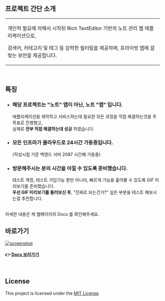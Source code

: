 ## 프로젝트 간단 소개
<table>
<tr>
<td>

개인적 필요에 의해서 시작된 Rich TextEditor 기반의 노트 관리 웹 애플리케이션으로,

검색어, 카테고리 및 태그 등 강력한 필터링을 제공하며, 프라이빗 앱에 걸맞는 보안을 제공합니다.
</td>
</tr>
</table>
<br>

## 특징

- <h3>해당 프로젝트는 "노트" 앱이 아닌, 노트 "앱" 입니다.</h3>

    애플리케이션을 제작하고 서비스하는데 필요한 모든 과정을 직접 해결하는것을 주 목표로 진행했고,<br>실제로 **전부 직접 해결하는데 성공** 하였습니다.

- <h3>모든 인프라가 클라우드로 24시간 가동중입니다.</h3> (작성시점 기준 백엔드 서버 2087 시간째 가동중)

- <h3>방문해주시는 분의 시간을 아낄 수 있도록 준비했습니다.</h3>
  
  테스트 계정, 테스트 가입기능 뿐만 아니라, 빠르게 기능을 훑어볼 수 있도록 GIF 미리보기를 준비했습니다.<br>
  **우선 GIF 미리보기를 둘러보신 후**, "진짜로 되는건가?" 싶은 부분을 테스트 해보시는걸 추천합니다.

<br>
자세한 내용은 제 웹페이지의 Docs 를 확인해주세요.

<br>

##  바로가기
[![screenshot](https://github.com/user-attachments/assets/190fd0ca-480a-403b-aa30-274cb25db0dd)](https://noteapp.org)
<br><br>
**👉 [Docs 보러가기](https://noteapp.org/docs)**

<br>


## License
This project is licensed under the [MIT License](LICENSE).
